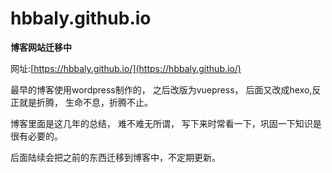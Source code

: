 # hbbaly.github.io
**博客网站迁移中**

网址:[https://hbbaly.github.io/](https://hbbaly.github.io/)


最早的博客使用wordpress制作的， 之后改版为vuepress， 后面又改成hexo,反正就是折腾， 生命不息，折腾不止。

博客里面是这几年的总结， 难不难无所谓， 写下来时常看一下，巩固一下知识是很有必要的。

后面陆续会把之前的东西迁移到博客中，不定期更新。
